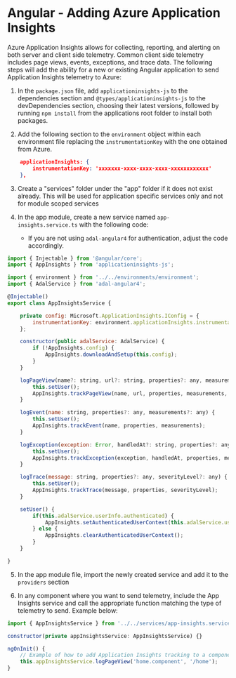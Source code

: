 # Angular - Adding Azure Application Insights

Azure Application Insights allows for collecting, reporting, and alerting on both server and client side telemetry.  Common client side telemetry includes page views, events, exceptions, and trace data.  The following steps will add the ability for a new or existing Angular application to send Application Insights telemetry to Azure:

1. In the `package.json` file, add `applicationinsights-js` to the dependencies section and `@types/applicationinsights-js` to the devDependencies section, choosing their latest versions, followed by running `npm install` from the applications root folder to install both packages.

2. Add the following section to the `environment` object within each environment file replacing the `instrumentationKey` with the one obtained from Azure.

```json
    applicationInsights: {
        instrumentationKey: 'xxxxxxx-xxxx-xxxx-xxxx-xxxxxxxxxxxx'
    },
```

3. Create a "services" folder under the "app" folder if it does not exist already.  This will be used for application specific services only and not for module scoped services

4. In the app module, create a new service named `app-insights.service.ts` with the following code:
   * If you are not using `adal-angular4` for authentication, adjust the code accordingly.

```javascript
import { Injectable } from '@angular/core';
import { AppInsights } from 'applicationinsights-js';

import { environment } from '../../environments/environment';
import { AdalService } from 'adal-angular4';

@Injectable()
export class AppInsightsService {

    private config: Microsoft.ApplicationInsights.IConfig = {
        instrumentationKey: environment.applicationInsights.instrumentationKey
    };

    constructor(public adalService: AdalService) {
        if (!AppInsights.config) {
            AppInsights.downloadAndSetup(this.config);
        }
    }

    logPageView(name?: string, url?: string, properties?: any, measurements?: any, duration?: number) {
        this.setUser();
        AppInsights.trackPageView(name, url, properties, measurements, duration);
    }

    logEvent(name: string, properties?: any, measurements?: any) {
        this.setUser();
        AppInsights.trackEvent(name, properties, measurements);
    }

    logException(exception: Error, handledAt?: string, properties?: any, measurements?: any) {
        this.setUser();
        AppInsights.trackException(exception, handledAt, properties, measurements);
    }

    logTrace(message: string, properties?: any, severityLevel?: any) {
        this.setUser();
        AppInsights.trackTrace(message, properties, severityLevel);
    }

    setUser() {
        if(this.adalService.userInfo.authenticated) {
            AppInsights.setAuthenticatedUserContext(this.adalService.userInfo.profile.upn);
        } else {
            AppInsights.clearAuthenticatedUserContext();
        }
    }

}
```

5. In the app module file, import the newly created service and add it to the `providers` section

6. In any component where you want to send telemetry, include the App Insights service and call the appropriate function matching the type of telemetry to send.  Example below:

```javascript
import { AppInsightsService } from '../../services/app-insights.service';
```

```javascript
constructor(private appInsightsService: AppInsightsService) {}
```

```javascript
ngOnInit() {
    // Example of how to add Application Insights tracking to a component
    this.appInsightsService.logPageView('home.component', '/home');
}
```
